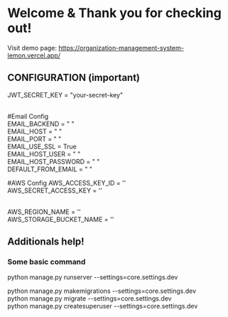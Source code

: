 # Welcome & Thank you for checking out!

Visit demo page: https://organization-management-system-lemon.vercel.app/

## CONFIGURATION (important)    
JWT_SECRET_KEY = "your-secret-key"          <br/><br/>

#Email Config                               <br/>
EMAIL_BACKEND = " "                         <br/>
EMAIL_HOST = " "                            <br/>
EMAIL_PORT = " "                            <br/>
EMAIL_USE_SSL = True                        <br/>
EMAIL_HOST_USER = " "                       <br/>
EMAIL_HOST_PASSWORD = " "                   <br/>
DEFAULT_FROM_EMAIL = " "                    <br/>

#AWS Config
AWS_ACCESS_KEY_ID = ''                      <br/>
AWS_SECRET_ACCESS_KEY = ''                  <br/><br/>

AWS_REGION_NAME = ''                        <br/>
AWS_STORAGE_BUCKET_NAME = ''                <br/>


## Additionals help!
### Some basic command 
python manage.py runserver --settings=core.settings.dev                     <br/>

<!-- common commands -->
python manage.py makemigrations --settings=core.settings.dev                <br/>
python manage.py migrate --settings=core.settings.dev                       <br/>
python manage.py createsuperuser --settings=core.settings.dev               <br/>